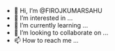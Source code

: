 - 👋 Hi, I’m @FIROJKUMARSAHU
- 👀 I’m interested in ...
- 🌱 I’m currently learning ...
- 💞️ I’m looking to collaborate on ...
- 📫 How to reach me ...

<!---
FIROJKUMARSAHU/FIROJKUMARSAHU is a ✨ special ✨ repository because its `README.md` (this file) appears on your GitHub profile.
You can click the Preview link to take a look at your changes.
--->
